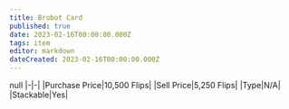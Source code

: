 ```yaml
---
title: Brobot Card
published: true
date: 2023-02-16T00:00:00.000Z
tags: item
editor: markdown
dateCreated: 2023-02-16T00:00:00.000Z
---
```


null
|-|-|
|Purchase Price|10,500 Flips|
|Sell Price|5,250 Flips|
|Type|N/A|
|Stackable|Yes|

